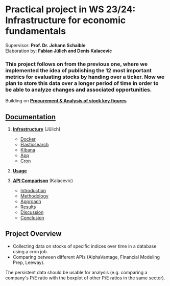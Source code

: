 # Practical project in WS 23/24: Infrastructure for economic fundamentals

Supervisor: __Prof. Dr. Johann Schaible__\
Elaboration by: __Fabian Jülich and Denis Kalacevic__

### This project follows on from the previous one, where we implemented the idea of ​​publishing the 12 most important metrics for evaluating stocks by handing over a ticker. Now we plan to store this data over a longer period of time in order to be able to analyze changes and associated opportunities.

Building on __[Procurement & Analysis of stock key figures](./archive/WI-Projekt_SS23_Juelich_Kalacevic/)__

## [Documentation](./documentation.md)
1. [__Infrastructure__](./documentation.md#infrastructure) (Jülich)
    - [Docker](./documentation.md#docker)
    - [Elasticsearch](./documentation.md#elasticsearch)
    - [Kibana](./documentation.md#kibana)
    - [App](./documentation.md#app-server)
    - [Cron](./documentation.md#cron-client)
2. [__Usage__](./documentation.md#usage)

3. [__API Comparison__](./documentation.md#api-comparison) (Kalacevic)
    - [Introduction](./documentation.md#introduction)
    - [Methodology](./documentation.md#methodology)
    - [Approach](./documentation.md#approach)
    - [Results](./documentation.md#results)
    - [Discussion](./documentation.md#discussion)
    - [Conclusion](./documentation.md#conclusion)

## Project Overview
- Collecting data on stocks of specific indices over time in a database using a cron job.
- Comparing between different APIs (AlphaVantage, Financial Modeling Prep, Leeway).

The persistent data should be usable for analysis (e.g. comparing a company's P/E ratio with the boxplot of other P/E ratios in the same sector).